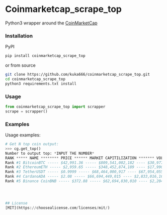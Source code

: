 # Coinmarketcap_scrape_top

Python3 wrapper around the [CoinMarketCap](https://coinmarketcap.com//)

### Installation
PyPI
```bash
pip install coinmarketcap_scrape_top
```
or from source
```bash
git clone https://github.com/kuka666/coinmarketcap_scrape_top.git
cd coinmarketcap_scrape_top
python3 requirements.txt install
```

### Usage

```python
from coinmarketcap_scrape_top import scrapper
scrape = scrapper()
```

### Examples

Usage examples:
```python
# Get N top coin output:
>>> cg.get_top()
Number to output top: *INPUT THE NUMBER*
RANK ***** NAME ******** PRICE ****** MARKET CAPITILIZATION ******* VOLUME 24h
Rank #1 BitcoinBTC ----- $42,991.36 ----- $809,541,002,182 ---- $30,977,310,681 
Rank #2 EthereumETH ----- $2,959.65 ----- $348,452,874,189 ---- $17,990,442,523 
Rank #3 TetherUSDT ----- $0.9999 ----- $68,464,000,917 ---- $67,954,055,735
Rank #4 CardanoADA ----- $2.08 ----- $66,694,449,015 ---- $2,833,016,161
Rank #5 Binance CoinBNB ----- $372.88 ----- $62,694,830,010 ---- $2,204,941,048




## License
[MIT](https://choosealicense.com/licenses/mit/)

